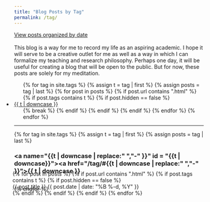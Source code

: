 ```yaml
---
title: "Blog Posts by Tag"
permalink: /tag/
---
```

<div>
<a href="/blog/" title="View Posts by Date">View posts organized by date</a>
</div>

<br/>
This blog is a way for me to record my life as an aspiring academic. I hope it will serve to be a creative outlet for me as well as a way in which I can formalize my teaching and research philosophy. Perhaps one day, it will be useful for creating a blog that will be open to the public. But for now, these posts are solely for my meditation.
<br/>
<!-- Reference: https://raw.githubusercontent.com/jokecamp/jokecamp.com/master/tag.md -->
<!-- Click on a tag to see corresponding list of blog posts. -->

<ul class = "tags">
{% for tag in site.tags %}
  {% assign t = tag | first %}
  {% assign posts = tag | last %}
    {% for post in posts %}
      {% if post.url contains ".html" %}
        {% if post.tags contains t %}
          {% if post.hidden == false %}
            <li style = "margin-right:2em; margin-left:-2em; padding:0 4px">
              <a href="/tag/#{{t | downcase | replace:" ","-" }}">{{ t | downcase }}</a>
            </li>
            {% break %}
          {% endif %}
        {% endif %}
      {% endif %}
    <!-- {% break %} -->
    {% endfor %}
{% endfor %}
</ul>

<hr>

{% for tag in site.tags %}
  {% assign t = tag | first %}
  {% assign posts = tag | last %}
    <!-- {% for post in posts %}
      {% if post.url contains ".html" %}
        {% if post.tags contains t %}
          {% if post.hidden == false %}
            hi -->
            <h3><a name="{{t | downcase | replace:" ","-" }}" id = "{{t | downcase}}"></a><a href="/tag/#{{t | downcase | replace:" ","-" }}">{{ t | downcase }}</a></h3>
            <!-- {% break %}
          {% endif %}
        {% endif %}
      {% endif %}
    {% endfor %} -->
  <ul style="list-style-type: none; margin:-2em">
    {% for post in posts %}
      {% if post.url contains ".html" %}
        {% if post.tags contains t %}
          {% if post.hidden == false %}
            <li>
              <a href="{{ post.url }}">{{ post.title }}</a>
              <span class="date">{{ post.date | date: "%B %-d, %Y"  }}</span>
              <!-- {{ post.excerpt }} -->
            </li>
          {% endif %}
        {% endif %}
      {% endif %}
    {% endfor %}
  </ul>
  <!-- --- -->
{% endfor %}


<!-- {% for tag in site.tags %}
  <h3>{{ tag[0] }}</h3>
  <ul style="list-style-type: none; margin:0">
    {% for post in tag[1] %}
      {% if post.url contains ".html" %}
        <li>
          <a href="{{ post.url }}">{{ post.title }}</a>
          {{ post.excerpt}}
        </li>
      {% endif %}
    {% endfor %}
  </ul>
{% endfor %} -->

<!-- <ul>
  {% for post in site.posts %}
    <li>
      <a href="{{ post.url }}">{{ post.title }}</a>
    </li>
  {% endfor %}
</ul> -->

